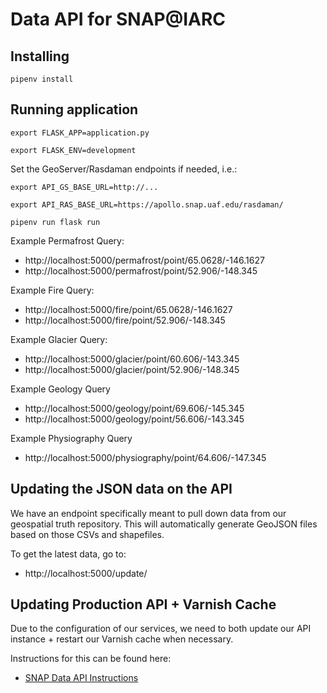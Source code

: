 # Data API for SNAP@IARC

## Installing

`pipenv install`

## Running application

`export FLASK_APP=application.py`

`export FLASK_ENV=development`

Set the GeoServer/Rasdaman endpoints if needed, i.e.:

`export API_GS_BASE_URL=http://...`

`export API_RAS_BASE_URL=https://apollo.snap.uaf.edu/rasdaman/`

`pipenv run flask run`


Example Permafrost Query:
 -  http://localhost:5000/permafrost/point/65.0628/-146.1627
 -  http://localhost:5000/permafrost/point/52.906/-148.345

Example Fire Query:
 -  http://localhost:5000/fire/point/65.0628/-146.1627
 -  http://localhost:5000/fire/point/52.906/-148.345

Example Glacier Query:
 - http://localhost:5000/glacier/point/60.606/-143.345
 - http://localhost:5000/glacier/point/52.906/-148.345

Example Geology Query
 - http://localhost:5000/geology/point/69.606/-145.345
 - http://localhost:5000/geology/point/56.606/-143.345

Example Physiography Query
 - http://localhost:5000/physiography/point/64.606/-147.345

## Updating the JSON data on the API

We have an endpoint specifically meant to pull down data
from our geospatial truth repository. This will automatically
generate GeoJSON files based on those CSVs and shapefiles.

To get the latest data, go to:

 - http://localhost:5000/update/

## Updating Production API + Varnish Cache

Due to the configuration of our services, we need to both update
our API instance + restart our Varnish cache when necessary.

Instructions for this can be found here:

 - [SNAP Data API Instructions](https://docs.google.com/document/d/1Z31-mkDE0skITOuOOMBQwuO2I8jUDuApm7VX-A9v1LA/edit?usp=sharing)
